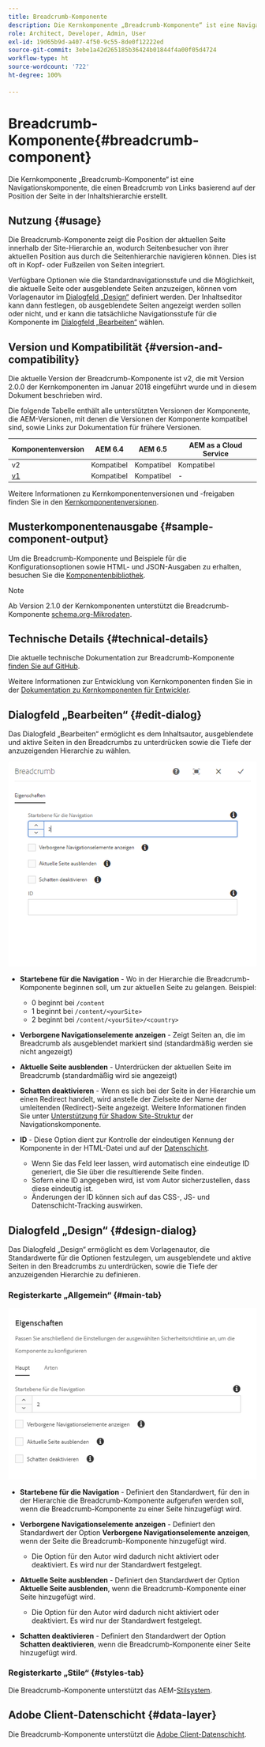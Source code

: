 ```yaml
---
title: Breadcrumb-Komponente
description: Die Kernkomponente „Breadcrumb-Komponente“ ist eine Navigationskomponente, die einen Breadcrumb von Links basierend auf der Position der Seite in der Inhaltshierarchie erstellt.
role: Architect, Developer, Admin, User
exl-id: 19d65b9d-a407-4f50-9c55-8de0f12222ed
source-git-commit: 3ebe1a42d265185b36424b01844f4a00f05d4724
workflow-type: ht
source-wordcount: '722'
ht-degree: 100%

---
```


# Breadcrumb-Komponente{#breadcrumb-component}

Die Kernkomponente „Breadcrumb-Komponente“ ist eine Navigationskomponente, die einen Breadcrumb von Links basierend auf der Position der Seite in der Inhaltshierarchie erstellt.

## Nutzung {#usage}

Die Breadcrumb-Komponente zeigt die Position der aktuellen Seite innerhalb der Site-Hierarchie an, wodurch Seitenbesucher von ihrer aktuellen Position aus durch die Seitenhierarchie navigieren können. Dies ist oft in Kopf- oder Fußzeilen von Seiten integriert.

Verfügbare Optionen wie die Standardnavigationsstufe und die Möglichkeit, die aktuelle Seite oder ausgeblendete Seiten anzuzeigen, können vom Vorlagenautor im [Dialogfeld „Design“](#design-dialog) definiert werden. Der Inhaltseditor kann dann festlegen, ob ausgeblendete Seiten angezeigt werden sollen oder nicht, und er kann die tatsächliche Navigationsstufe für die Komponente im [Dialogfeld „Bearbeiten“](#edit-dialog) wählen.

## Version und Kompatibilität {#version-and-compatibility}

Die aktuelle Version der Breadcrumb-Komponente ist v2, die mit Version 2.0.0 der Kernkomponenten im Januar 2018 eingeführt wurde und in diesem Dokument beschrieben wird.

Die folgende Tabelle enthält alle unterstützten Versionen der Komponente, die AEM-Versionen, mit denen die Versionen der Komponente kompatibel sind, sowie Links zur Dokumentation für frühere Versionen.

| Komponentenversion | AEM 6.4 | AEM 6.5 | AEM as a Cloud Service |
|--- | --- |--- |---|
| v2 | Kompatibel | Kompatibel | Kompatibel |
| [v1](v1/breadcrumb-v1.md) | Kompatibel | Kompatibel | - |

Weitere Informationen zu Kernkomponentenversionen und -freigaben finden Sie in den [Kernkomponentenversionen](/help/versions.md).

## Musterkomponentenausgabe {#sample-component-output}

Um die Breadcrumb-Komponente und Beispiele für die Konfigurationsoptionen sowie HTML- und JSON-Ausgaben zu erhalten, besuchen Sie die [Komponentenbibliothek](https://adobe.com/go/aem_cmp_library_breadcrumb_de).

>[!NOTE]
>
>Ab Version 2.1.0 der Kernkomponenten unterstützt die Breadcrumb-Komponente [schema.org-Mikrodaten](https://schema.org/BreadcrumbList).

## Technische Details {#technical-details}

Die aktuelle technische Dokumentation zur Breadcrumb-Komponente [finden Sie auf GitHub](https://adobe.com/go/aem_cmp_tech_breadcrumb_v2_de).

Weitere Informationen zur Entwicklung von Kernkomponenten finden Sie in der [Dokumentation zu Kernkomponenten für Entwickler](/help/developing/overview.md).

## Dialogfeld „Bearbeiten“ {#edit-dialog}

Das Dialogfeld „Bearbeiten“ ermöglicht es dem Inhaltsautor, ausgeblendete und aktive Seiten in den Breadcrumbs zu unterdrücken sowie die Tiefe der anzuzeigenden Hierarchie zu wählen.

![Dialogfeld „Bearbeiten“ der Breadcrumb-Komponente](/help/assets/breadcrumb-edit.png)

* **Startebene für die Navigation** - Wo in der Hierarchie die Breadcrumb-Komponente beginnen soll, um zur aktuellen Seite zu gelangen. Beispiel:

   * 0 beginnt bei `/content`
   * 1 beginnt bei `/content/<yourSite>`
   * 2 beginnt bei `/content/<yourSite>/<country>`

* **Verborgene Navigationselemente anzeigen** - Zeigt Seiten an, die im Breadcrumb als ausgeblendet markiert sind (standardmäßig werden sie nicht angezeigt)
* **Aktuelle Seite ausblenden** - Unterdrücken der aktuellen Seite im Breadcrumb (standardmäßig wird sie angezeigt)
* **Schatten deaktivieren** - Wenn es sich bei der Seite in der Hierarchie um einen Redirect handelt, wird anstelle der Zielseite der Name der umleitenden (Redirect)-Seite angezeigt. Weitere Informationen finden Sie unter [Unterstützung für Shadow Site-Struktur](navigation.md#shadow-structure) der Navigationskomponente.
* **ID** - Diese Option dient zur Kontrolle der eindeutigen Kennung der Komponente in der HTML-Datei und auf der [Datenschicht](/help/developing/data-layer/overview.md).
   * Wenn Sie das Feld leer lassen, wird automatisch eine eindeutige ID generiert, die Sie über die resultierende Seite finden.
   * Sofern eine ID angegeben wird, ist vom Autor sicherzustellen, dass diese eindeutig ist.
   * Änderungen der ID können sich auf das CSS-, JS- und Datenschicht-Tracking auswirken.

## Dialogfeld „Design“ {#design-dialog}

Das Dialogfeld „Design“ ermöglicht es dem Vorlagenautor, die Standardwerte für die Optionen festzulegen, um ausgeblendete und aktive Seiten in den Breadcrumbs zu unterdrücken, sowie die Tiefe der anzuzeigenden Hierarchie zu definieren.

### Registerkarte „Allgemein“ {#main-tab}

![](/help/assets/breadcrumb-design.png)

* **Startebene für die Navigation** - Definiert den Standardwert, für den in der Hierarchie die Breadcrumb-Komponente aufgerufen werden soll, wenn die Breadcrumb-Komponente zu einer Seite hinzugefügt wird.
* **Verborgene Navigationselemente anzeigen** - Definiert den Standardwert der Option **Verborgene Navigationselemente anzeigen**, wenn der Seite die Breadcrumb-Komponente hinzugefügt wird.

   * Die Option für den Autor wird dadurch nicht aktiviert oder deaktiviert. Es wird nur der Standardwert festgelegt.

* **Aktuelle Seite ausblenden** - Definiert den Standardwert der Option **Aktuelle Seite ausblenden**, wenn die Breadcrumb-Komponente einer Seite hinzugefügt wird.

   * Die Option für den Autor wird dadurch nicht aktiviert oder deaktiviert. Es wird nur der Standardwert festgelegt.

* **Schatten deaktivieren** - Definiert den Standardwert der Option **Schatten deaktivieren**, wenn die Breadcrumb-Komponente einer Seite hinzugefügt wird.

### Registerkarte „Stile“ {#styles-tab}

Die Breadcrumb-Komponente unterstützt das AEM-[Stilsystem](/help/get-started/authoring.md#component-styling).

## Adobe Client-Datenschicht {#data-layer}

Die Breadcrumb-Komponente unterstützt die [Adobe Client-Datenschicht](/help/developing/data-layer/overview.md).
